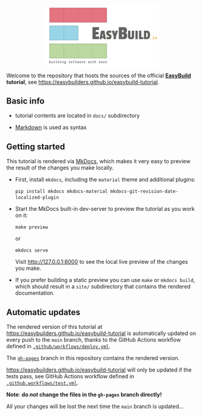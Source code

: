 <p align="center"><img src="./docs/img/easybuild_logo_alpha.png" width="300px"/></p>

Welcome to the repository that hosts the sources of the official **[EasyBuild](easybuilders.github.io/easybuild/)
tutorial**, see https://easybuilders.github.io/easybuild-tutorial.

## Basic info

* tutorial contents are located in ``docs/`` subdirectory

* [Markdown](https://daringfireball.net/projects/markdown) is used as syntax

## Getting started

This tutorial is rendered via [MkDocs](https://www.mkdocs.org/),
which makes it very easy to preview the result of the changes you make locally.

* First, install ``mkdocs``, including the `material` theme and additional plugins:

      pip install mkdocs mkdocs-material mkdocs-git-revision-date-localized-plugin

* Start the MkDocs built-in dev-server to preview the tutorial as you work on it:

      make preview

  or

      mkdocs serve

  Visit http://127.0.0.1:8000 to see the local live preview of the changes you make.

* If you prefer building a static preview you can use ``make`` or ``mkdocs build``,
  which should result in a ``site/`` subdirectory that contains the rendered documentation.


## Automatic updates

The rendered version of this tutorial at https://easybuilders.github.io/easybuild-tutorial
is automatically updated on every push to the ``main`` branch,
thanks to the GitHub Actions workflow defined in
[``.github/workflows/deploy.yml``](https://github.com/easybuilders/easybuild-tutorial/blob/main/.github/workflows/deploy.yml).

The [``gh-pages``](https://github.com/easybuilders/easybuild-tutorial/tree/gh-pages) branch in this repository contains the rendered version.

https://easybuilders.github.io/easybuild-tutorial will only be updated if the tests pass,
see GitHub Actions workflow defined in
[``.github.workflows/test.yml``](https://github.com/easybuilders/easybuild-tutorial/blob/main/.github/workflows/test.yml).

**Note**: **do *not* change the files in the ``gh-pages`` branch directly!**

All your changes will be lost the next time the ``main`` branch is updated...
